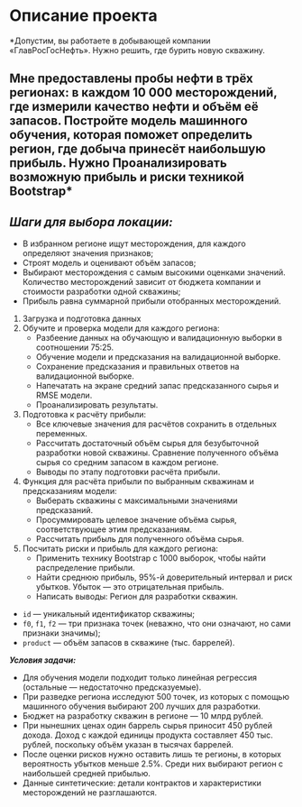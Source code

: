 # Описание проекта
*Допустим, вы работаете в добывающей компании «ГлавРосГосНефть». Нужно решить, где бурить новую скважину.

Мне предоставлены пробы нефти в трёх регионах: в каждом 10 000 месторождений, где измерили качество нефти и объём её запасов. Постройте модель машинного обучения, которая поможет определить регион, где добыча принесёт наибольшую прибыль. Нужно Проанализировать возможную прибыль и риски техникой Bootstrap*
- 
*Шаги для выбора локации:*
- 
- В избранном регионе ищут месторождения, для каждого определяют значения признаков;
- Строят модель и оценивают объём запасов;
- Выбирают месторождения с самым высокими оценками значений. Количество месторождений зависит от бюджета компании и стоимости разработки одной скважины;
- Прибыль равна суммарной прибыли отобранных месторождений.


1. Загрузка и подготовка данных
2. Обучите и проверка модели для каждого региона:
    - Разбеение данных на обучающую и валидационную выборки в соотношении 75:25.
    - Обучение модели и предсказания на валидационной выборке.
    - Сохранение предсказания и правильных ответов на валидационной выборке.
    - Напечатать на экране средний запас предсказанного сырья и RMSE модели.
    - Проанализировать результаты.
3. Подготовка к расчёту прибыли:
    - Все ключевые значения для расчётов сохранить в отдельных переменных.
    - Рассчитать достаточный объём сырья для безубыточной разработки новой скважины. Сравнение полученного объёма сырья со средним запасом в каждом регионе.
    - Выводы по этапу подготовки расчёта прибыли.
4. Функция для расчёта прибыли по выбранным скважинам и предсказаниям модели:
    - Выберать скважины с максимальными значениями предсказаний.
    - Просуммировать целевое значение объёма сырья, соответствующее этим предсказаниям.
    - Рассчитать прибыль для полученного объёма сырья.
5. Посчитать риски и прибыль для каждого региона:
    - Применить технику Bootstrap с 1000 выборок, чтобы найти распределение прибыли.
    - Найти среднюю прибыль, 95%-й доверительный интервал и риск убытков. Убыток — это отрицательная прибыль.
    - Написать выводы: Регион для разработки скважин.

- `id` — уникальный идентификатор скважины;
- `f0`, `f1`, `f2` — три признака точек (неважно, что они означают, но сами признаки значимы);
- `product` — объём запасов в скважине (тыс. баррелей).

***Условия задачи:***
- Для обучения модели подходит только линейная регрессия (остальные — недостаточно предсказуемые).
- При разведке региона исследуют 500 точек, из которых с помощью машинного обучения выбирают 200 лучших для разработки.
- Бюджет на разработку скважин в регионе — 10 млрд рублей.
- При нынешних ценах один баррель сырья приносит 450 рублей дохода. Доход с каждой единицы продукта составляет 450 тыс. рублей, поскольку объём указан в тысячах баррелей.
- После оценки рисков нужно оставить лишь те регионы, в которых вероятность убытков меньше 2.5%. Среди них выбирают регион с наибольшей средней прибылью.
- Данные синтетические: детали контрактов и характеристики месторождений не разглашаются.